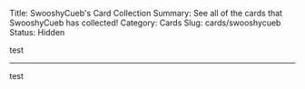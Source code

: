 Title: SwooshyCueb's Card Collection
Summary: See all of the cards that SwooshyCueb has collected!
Category: Cards
Slug: cards/swooshycueb
Status: Hidden

test

---
test
